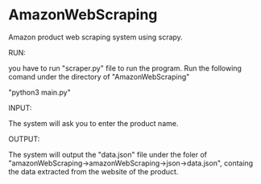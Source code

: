 # AmazonWebScraping
Amazon product web scraping system using scrapy.

RUN:

you have to run "scraper.py" file to run the program. Run the following comand under the directory of "AmazonWebScraping"

"python3 main.py"

INPUT:

The system will ask you to enter the product name.

OUTPUT:

The system will output the "data.json" file under the foler of "amazonWebScraping->amazonWebScraping->json->data.json", containg the data extracted from the website of the product.
